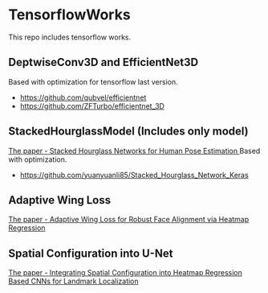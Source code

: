 # TensorflowWorks



This repo includes tensorflow works. 


## DeptwiseConv3D and EfficientNet3D

Based  with optimization for tensorflow last version.
* https://github.com/qubvel/efficientnet
* https://github.com/ZFTurbo/efficientnet_3D  



## StackedHourglassModel (Includes only model)

[The paper  - Stacked Hourglass Networks for Human Pose Estimation ](https://arxiv.org/abs/1603.06937)
Based  with optimization.
* https://github.com/yuanyuanli85/Stacked_Hourglass_Network_Keras


## Adaptive Wing Loss

[The paper - Adaptive Wing Loss for Robust Face Alignment via Heatmap Regression](https://arxiv.org/abs/1904.07399)


## Spatial Configuration into  U-Net

[ The paper - Integrating Spatial Configuration into Heatmap Regression Based CNNs for Landmark Localization](https://arxiv.org/pdf/1908.00748.pdf)
